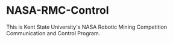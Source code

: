 # NASA-RMC-Control

This is Kent State University's NASA Robotic Mining Competition Communication and Control Program.
